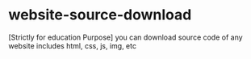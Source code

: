 # website-source-download
[Strictly for education Purpose] you can download source code of any website includes html, css, js, img, etc
